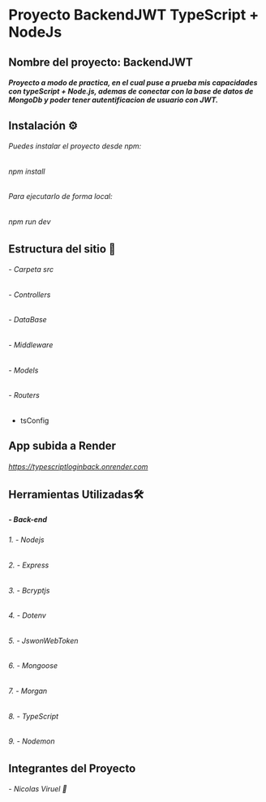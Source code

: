 # Proyecto BackendJWT TypeScript + NodeJs

## Nombre del proyecto: BackendJWT

#####  Proyecto a modo de practica, en el cual puse a prueba mis capacidades con typeScript + Node.js, ademas de conectar con la base de datos de MongoDb y poder tener autentificacion de usuario con JWT.


## Instalación ⚙️ 

###### Puedes instalar el proyecto desde npm:

###### npm install

###### Para ejecutarlo de forma local:

###### npm run dev

## Estructura del sitio :t-rex:

###### - Carpeta src
###### - Controllers
###### - DataBase
###### - Middleware
###### - Models
###### - Routers
 - tsConfig


## App subida a Render
###### https://typescriptloginback.onrender.com



## Herramientas Utilizadas🛠️

##### - Back-end
###### 1. - Nodejs
###### 2. - Express
###### 3. - Bcryptjs
###### 4. - Dotenv
###### 5. - JswonWebToken
###### 6. - Mongoose
###### 7. - Morgan
###### 8. - TypeScript
###### 9. - Nodemon

## Integrantes del Proyecto

###### - Nicolas Viruel :baby_chick:
